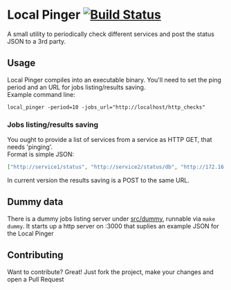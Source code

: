 # Local Pinger [![Build Status](https://travis-ci.org/toggl/pinger.svg?branch=master)](https://travis-ci.org/toggl/pinger)

A small utility to periodically check different services and post the status JSON to a 3rd party.

## Usage

Local Pinger compiles into an executable binary. You'll need to set the ping period and an URL for jobs listing/results saving.<br/>
Example command line:
```shell
local_pinger -period=10 -jobs_url="http://localhost/http_checks"
```

### Jobs listing/results saving

You ought to provide a list of services from a service as HTTP GET, that needs 'pinging'.<br/>
Format is simple JSON:
```json
["http://service1/status", "http://service2/status/db", "http://172.16.0.1/cache.manifest"]
```

In current version the results saving is a POST to the same URL.

## Dummy data
There is a dummy jobs listing server under [src/dummy](src/dummy), runnable via ```make dummy```. It starts up a http server on :3000 that suplies an example JSON for the Local Pinger

## Contributing
Want to contribute? Great! Just fork the project, make your changes and open a Pull Request
